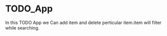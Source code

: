 # TODO_App
In this TODO App we Can add item and delete perticular item.item will filter while searching.
